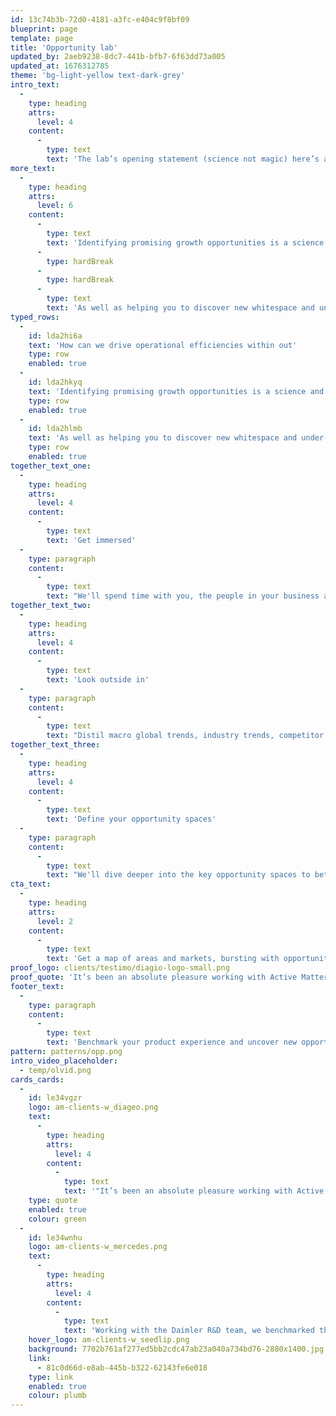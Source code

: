 ```yaml
---
id: 13c74b3b-72d0-4181-a3fc-e404c9f8bf09
blueprint: page
template: page
title: 'Opportunity lab'
updated_by: 2aeb9238-8dc7-441b-bfb7-6f63dd73a005
updated_at: 1676312785
theme: 'bg-light-yellow text-dark-grey'
intro_text:
  -
    type: heading
    attrs:
      level: 4
    content:
      -
        type: text
        text: 'The lab’s opening statement (science not magic) here’s a formula to it – rigour – and everything is backed up with analysis and a scientific view of what it means to the biz.'
more_text:
  -
    type: heading
    attrs:
      level: 6
    content:
      -
        type: text
        text: 'Identifying promising growth opportunities is a science and the first step to a meaningful product strategy.'
      -
        type: hardBreak
      -
        type: hardBreak
      -
        type: text
        text: 'As well as helping you to discover new whitespace and under-served opportunities, our rigorous opportunity pack provides a solid foundation for many future initiatives.'
typed_rows:
  -
    id: lda2hi6a
    text: 'How can we drive operational efficiencies within out'
    type: row
    enabled: true
  -
    id: lda2hkyq
    text: 'Identifying promising growth opportunities is a science and the first step to a meaningful product strategy'
    type: row
    enabled: true
  -
    id: lda2hlmb
    text: 'As well as helping you to discover new whitespace and under-served opportunities, our rigorous opportunity pack provides a solid foundation for many future initiatives.'
    type: row
    enabled: true
together_text_one:
  -
    type: heading
    attrs:
      level: 4
    content:
      -
        type: text
        text: 'Get immersed'
  -
    type: paragraph
    content:
      -
        type: text
        text: "We'll spend time with you, the people in your business and your data and customer insights to understand and document your vision, company assets and unique capabilities."
together_text_two:
  -
    type: heading
    attrs:
      level: 4
    content:
      -
        type: text
        text: 'Look outside in'
  -
    type: paragraph
    content:
      -
        type: text
        text: "Distil macro global trends, industry trends, competitor activity and innovator profiles. From here we'll map your opportunity spaces."
together_text_three:
  -
    type: heading
    attrs:
      level: 4
    content:
      -
        type: text
        text: 'Define your opportunity spaces'
  -
    type: paragraph
    content:
      -
        type: text
        text: "We'll dive deeper into the key opportunity spaces to better understand the market size and maturity, and layer in your existing assets and capabilities that you can leverage to move quickly."
cta_text:
  -
    type: heading
    attrs:
      level: 2
    content:
      -
        type: text
        text: 'Get a map of areas and markets, bursting with opportunities to fill your innovation pipeline.'
proof_logo: clients/testimo/diagio-logo-small.png
proof_quote: 'It’s been an absolute pleasure working with Active Matter. The professionalism in taking time to understand our business and requirements has been fantastic.'
footer_text:
  -
    type: paragraph
    content:
      -
        type: text
        text: 'Benchmark your product experience and uncover new opportunities to leapfrog the competition.'
pattern: patterns/opp.png
intro_video_placeholder:
  - temp/olvid.png
cards_cards:
  -
    id: le34vgzr
    logo: am-clients-w_diageo.png
    text:
      -
        type: heading
        attrs:
          level: 4
        content:
          -
            type: text
            text: '"It’s been an absolute pleasure working with Active Matter. The professionalism in taking time to understand our business and requirements has been fantastic."'
    type: quote
    enabled: true
    colour: green
  -
    id: le34wnhu
    logo: am-clients-w_mercedes.png
    text:
      -
        type: heading
        attrs:
          level: 4
        content:
          -
            type: text
            text: 'Working with the Daimler R&D team, we benchmarked their in-car experience against market-leading products, and inspired the future direction of MBUX.'
    hover_logo: am-clients-w_seedlip.png
    background: 7702b761af277ed5bb2cdc47ab23a040a734bd76-2880x1400.jpg
    link:
      - 81c0d66d-e8ab-445b-b322-62143fe6e018
    type: link
    enabled: true
    colour: plumb
---
```

